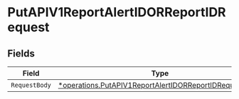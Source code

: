 # PutAPIV1ReportAlertIDORReportIDRequest


## Fields

| Field                                                                                                                           | Type                                                                                                                            | Required                                                                                                                        | Description                                                                                                                     |
| ------------------------------------------------------------------------------------------------------------------------------- | ------------------------------------------------------------------------------------------------------------------------------- | ------------------------------------------------------------------------------------------------------------------------------- | ------------------------------------------------------------------------------------------------------------------------------- |
| `RequestBody`                                                                                                                   | [*operations.PutAPIV1ReportAlertIDORReportIDRequestBody](../../models/operations/putapiv1reportalertidorreportidrequestbody.md) | :heavy_minus_sign:                                                                                                              | N/A                                                                                                                             |